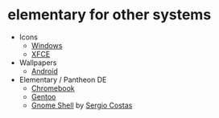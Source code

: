 # elementary for other systems

* Icons 
  * [Windows](http://neiio.deviantart.com/art/elementary-icon-pack-479987887)
  * [XFCE](https://github.com/shimmerproject/elementary-xfce)
* Wallpapers 
  * [Android](https://play.google.com/store/apps/details?id=com.echo.elementaryoswallpaper)
* Elementary / Pantheon DE
  * [Chromebook](https://github.com/Setsuna666/elementaryos-chromebook)
  * [Gentoo](https://github.com/pimvullers/elementary)
  * [Gnome Shell](https://github.com/rastersoft/slingshot_gnome) by [Sergio Costas](https://plus.google.com/109028243437007082486)
